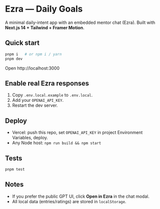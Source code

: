 # Ezra — Daily Goals

A minimal daily-intent app with an embedded mentor chat (Ezra). Built with **Next.js 14 + Tailwind + Framer Motion**.

## Quick start

```bash
pnpm i   # or npm i / yarn
pnpm dev
```

Open http://localhost:3000

## Enable real Ezra responses

1. Copy `.env.local.example` to `.env.local`.
2. Add your `OPENAI_API_KEY`.
3. Restart the dev server.

## Deploy

- Vercel: push this repo, set `OPENAI_API_KEY` in project Environment Variables, deploy.
- Any Node host: `npm run build && npm start`

## Tests

```bash
pnpm test
```

## Notes

- If you prefer the public GPT UI, click **Open in Ezra** in the chat modal.
- All local data (entries/ratings) are stored in `localStorage`.
